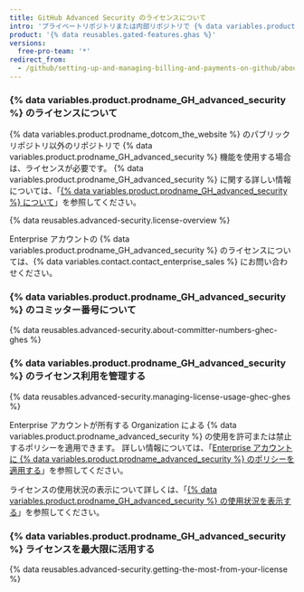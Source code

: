 ```yaml
---
title: GitHub Advanced Security のライセンスについて
intro: 'プライベートリポジトリまたは内部リポジトリで {% data variables.product.prodname_GH_advanced_security %} 機能を使用する場合は、ライセンスが必要です。 これらの機能は、パブリックリポジトリで無料で利用できます。'
product: '{% data reusables.gated-features.ghas %}'
versions:
  free-pro-team: '*'
redirect_from:
  - /github/setting-up-and-managing-billing-and-payments-on-github/about-licensing-for-github-advanced-security
---
```

### {% data variables.product.prodname_GH_advanced_security %} のライセンスについて

{% data variables.product.prodname_dotcom_the_website %} のパブリックリポジトリ以外のリポジトリで {% data variables.product.prodname_GH_advanced_security %} 機能を使用する場合は、ライセンスが必要です。 {% data variables.product.prodname_GH_advanced_security %} に関する詳しい情報については、「[{% data variables.product.prodname_GH_advanced_security %} について](/github/getting-started-with-github/about-github-advanced-security)」を参照してください。

{% data reusables.advanced-security.license-overview %}

Enterprise アカウントの {% data variables.product.prodname_GH_advanced_security %} のライセンスについては、{% data variables.contact.contact_enterprise_sales %} にお問い合わせください。

### {% data variables.product.prodname_GH_advanced_security %} のコミッター番号について

{% data reusables.advanced-security.about-committer-numbers-ghec-ghes %}

### {% data variables.product.prodname_GH_advanced_security %} のライセンス利用を管理する

{% data reusables.advanced-security.managing-license-usage-ghec-ghes %}

Enterprise アカウントが所有する Organization による {% data variables.product.prodname_advanced_security %} の使用を許可または禁止するポリシーを適用できます。 詳しい情報については、「[Enterprise アカウントに {% data variables.product.prodname_advanced_security %} のポリシーを適用する](/github/setting-up-and-managing-your-enterprise/enforcing-policies-for-advanced-security-in-your-enterprise-account)」を参照してください。

ライセンスの使用状況の表示について詳しくは、「[{% data variables.product.prodname_GH_advanced_security %} の使用状況を表示する](/github/setting-up-and-managing-billing-and-payments-on-github/viewing-your-github-advanced-security-usage)」を参照してください。

### {% data variables.product.prodname_GH_advanced_security %} ライセンスを最大限に活用する

{% data reusables.advanced-security.getting-the-most-from-your-license %}
